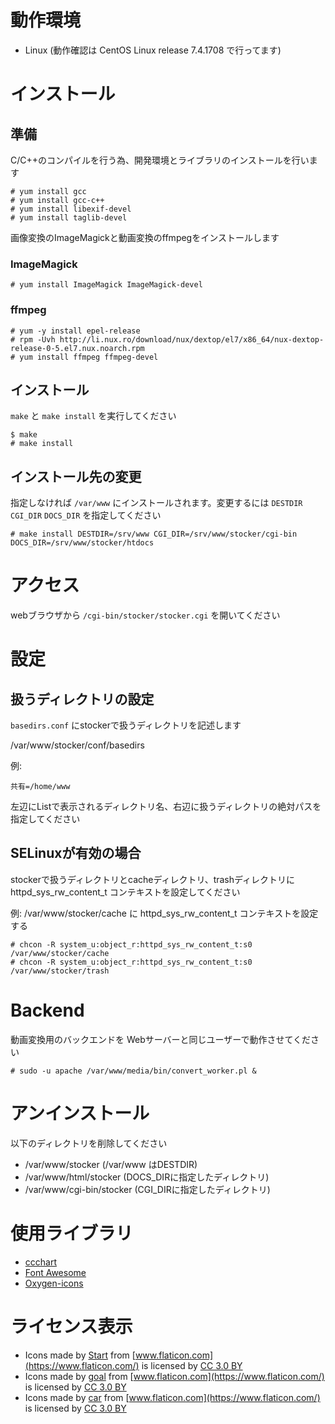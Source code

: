 # 動作環境

* Linux (動作確認は CentOS Linux release 7.4.1708 で行ってます)

# インストール

## 準備

C/C++のコンパイルを行う為、開発環境とライブラリのインストールを行います

```
# yum install gcc
# yum install gcc-c++
# yum install libexif-devel
# yum install taglib-devel
```

画像変換のImageMagickと動画変換のffmpegをインストールします

### ImageMagick

```
# yum install ImageMagick ImageMagick-devel
```

### ffmpeg

```
# yum -y install epel-release
# rpm -Uvh http://li.nux.ro/download/nux/dextop/el7/x86_64/nux-dextop-release-0-5.el7.nux.noarch.rpm
# yum install ffmpeg ffmpeg-devel
```

## インストール

`make` と `make install` を実行してください

```
$ make
# make install
```

## インストール先の変更

指定しなければ `/var/www` にインストールされます。変更するには `DESTDIR` `CGI_DIR` `DOCS_DIR` を指定してください

```
# make install DESTDIR=/srv/www CGI_DIR=/srv/www/stocker/cgi-bin DOCS_DIR=/srv/www/stocker/htdocs
```

# アクセス

webブラウザから `/cgi-bin/stocker/stocker.cgi` を開いてください

# 設定

## 扱うディレクトリの設定

`basedirs.conf` にstockerで扱うディレクトリを記述します

/var/www/stocker/conf/basedirs

例:

```
共有=/home/www
```

左辺にListで表示されるディレクトリ名、右辺に扱うディレクトリの絶対パスを指定してください

## SELinuxが有効の場合

stockerで扱うディレクトリとcacheディレクトリ、trashディレクトリに httpd_sys_rw_content_t コンテキストを設定してください

例: /var/www/stocker/cache に httpd_sys_rw_content_t コンテキストを設定する

```
# chcon -R system_u:object_r:httpd_sys_rw_content_t:s0 /var/www/stocker/cache
# chcon -R system_u:object_r:httpd_sys_rw_content_t:s0 /var/www/stocker/trash
```

# Backend

動画変換用のバックエンドを Webサーバーと同じユーザーで動作させてください

```
# sudo -u apache /var/www/media/bin/convert_worker.pl &
```

# アンインストール

以下のディレクトリを削除してください

* /var/www/stocker  (/var/www はDESTDIR)
* /var/www/html/stocker  (DOCS_DIRに指定したディレクトリ)
* /var/www/cgi-bin/stocker  (CGI_DIRに指定したディレクトリ)

# 使用ライブラリ

* [ccchart](https://github.com/toshirot/ccchart)
* [Font Awesome](https://fontawesome.com/)
* [Oxygen-icons](http://www.oxygen-icons.org)

# ライセンス表示

* Icons made by [Start](https://www.flaticon.com/authors/freepik) from [www.flaticon.com](https://www.flaticon.com/) is licensed by [CC 3.0 BY](http://creativecommons.org/licenses/by/3.0/)
* Icons made by [goal](https://www.flaticon.com/authors/prettycons) from [www.flaticon.com](https://www.flaticon.com/) is licensed by [CC 3.0 BY](http://creativecommons.org/licenses/by/3.0/)
* Icons made by [car](https://www.flaticon.com/authors/freepik) from [www.flaticon.com](https://www.flaticon.com/) is licensed by [CC 3.0 BY](http://creativecommons.org/licenses/by/3.0/)
